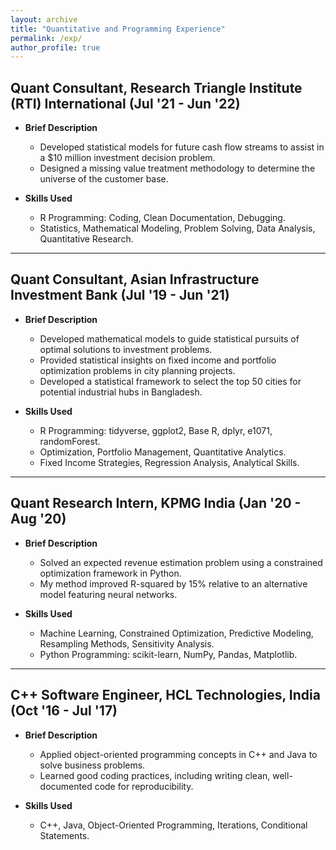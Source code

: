 ```yaml
---
layout: archive
title: "Quantitative and Programming Experience"
permalink: /exp/
author_profile: true
---
```


## Quant Consultant, Research Triangle Institute (RTI) International (Jul '21 - Jun '22)

- **Brief Description**  
   - Developed statistical models for future cash flow streams to assist in a $10 million investment decision problem.
   - Designed a missing value treatment methodology to determine the universe of the customer base.

- **Skills Used**  
  - R Programming: Coding, Clean Documentation, Debugging.  
  - Statistics, Mathematical Modeling, Problem Solving, Data Analysis, Quantitative Research. 

****

## Quant Consultant, Asian Infrastructure Investment Bank (Jul '19 - Jun '21)

- **Brief Description**  
   - Developed mathematical models to guide statistical pursuits of optimal solutions to investment problems. 
   - Provided statistical insights on fixed income and portfolio optimization problems in city planning projects.
   - Developed a statistical framework to select the top 50 cities for potential industrial hubs in Bangladesh.

- **Skills Used**  
  - R Programming: tidyverse, ggplot2, Base R, dplyr, e1071, randomForest.  
  - Optimization, Portfolio Management, Quantitative Analytics.  
  - Fixed Income Strategies, Regression Analysis, Analytical Skills.

****

## Quant Research Intern, KPMG India (Jan '20 - Aug '20)

- **Brief Description**  
   - Solved an expected revenue estimation problem using a constrained optimization framework in Python.  
   - My method improved R-squared by 15% relative to an alternative model featuring neural networks.

- **Skills Used**  
  - Machine Learning, Constrained Optimization, Predictive Modeling, Resampling Methods, Sensitivity Analysis.  
  - Python Programming: scikit-learn, NumPy, Pandas, Matplotlib.

****

## C++ Software Engineer, HCL Technologies, India (Oct '16 - Jul '17)

- **Brief Description**  
   - Applied object-oriented programming concepts in C++ and Java to solve business problems.
   - Learned good coding practices, including writing clean, well-documented code for reproducibility.

- **Skills Used**  
  - C++, Java, Object-Oriented Programming, Iterations, Conditional Statements.
